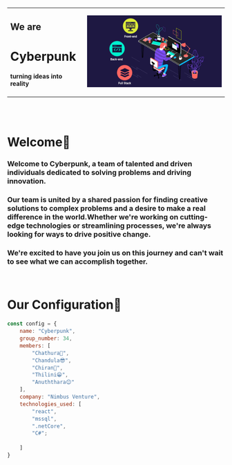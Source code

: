 <table align="center">
    <tr>
        <td>
            <span align="start">
                <h2>We are</h2>
                <h1><b>Cyberpunk<b></h1>
                <h4>turning ideas into reality</h4>
            </span>
        </td>
        <td>
            <img src="https://github.com/Team-Cyberpunk/.github/blob/main/readme.gif?raw=true" width=400>
        </td>
    </tr>
</table>

<br/>
<br/>

# **Welcome🙏**

### Welcome to Cyberpunk, a team of talented and driven individuals dedicated to solving problems and driving innovation. 

### Our team is united by a shared passion for finding creative solutions to complex problems and a desire to make a real difference in the world.Whether we're working on cutting-edge technologies or streamlining processes, we're always looking for ways to drive positive change. 

### We're excited to have you join us on this journey and can't wait to see what we can accomplish together. 

<br/>

# **Our Configuration🧩**

```javascript
const config = {
    name: "Cyberpunk",
    group_number: 34,
    members: [
        "Chathura🤗",
        "Chandula😎",
        "Chiran🤪",
        "Thilini😁",
        "Anuththara😊"
    ],
    company: "Nimbus Venture",
    technologies_used: [
        "react",
        "mssql",
        ".netCore",
        "C#";
   
    ]
}
